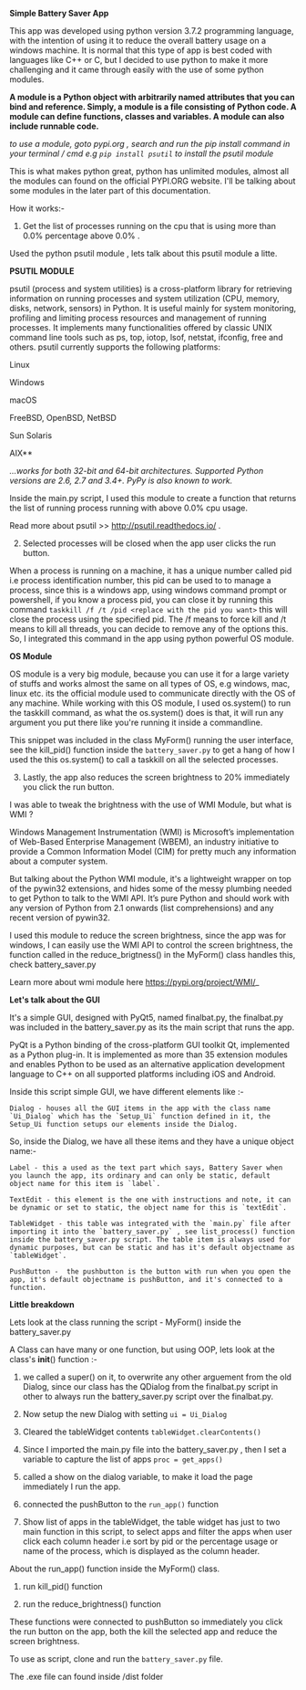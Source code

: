 **Simple Battery Saver App**

This app was developed using python version 3.7.2 programming language, with the
intention of using it to reduce the overall battery usage on a 
windows machine. It is normal that this type of app is best coded with languages like C++ or C, but I decided to use python to make it more challenging and it came through easily with the use of some python modules.

**A module is a Python object with arbitrarily named attributes that you can bind and reference. Simply, a module is a file consisting of Python code. A module can define functions, classes and variables. A module can also include runnable code.**
 
 _to use a module, goto pypi.org , search and run the pip install command in your terminal / cmd e.g `pip install psutil` to install the psutil module_
 
This is what makes python great, python has unlimited modules, almost all the modules can found on the official PYPI.ORG website. I'll be talking about some modules in the later part of this documentation. 


How it works:-

1. Get the list of processes running on the cpu that is using more than 0.0% percentage 
above 0.0% .

Used the python psutil module , lets talk about this psutil module a litte.

**PSUTIL MODULE**

   psutil (process and system utilities) is a cross-platform library for retrieving information on running processes and system utilization (CPU, memory, disks, network, sensors) in Python. It is useful mainly for system monitoring, profiling and limiting process resources and management of running processes. It implements many functionalities offered by classic UNIX command line tools such as ps, top, iotop, lsof, netstat, ifconfig, free and others. psutil currently supports the following platforms:

Linux

Windows

macOS

FreeBSD, OpenBSD, NetBSD

Sun Solaris

AIX**


_…works for both 32-bit and 64-bit architectures. Supported Python versions are 2.6, 2.7 and 3.4+. PyPy is also known to work._

Inside the main.py script, I used this module to create a function that returns the list of running process running with above 0.0% cpu usage. 

Read more about psutil >> http://psutil.readthedocs.io/ .

2. Selected processes will be closed when the app user clicks the 
run button.
  
  When a process is running on a machine, it has a unique number called pid i.e process identification number, this pid can be used to
to manage a process, since this is a windows app, using windows command prompt or powershell, if you know a process pid, you can close it by running this command `taskkill /f /t /pid <replace with the pid you want>` this will close the process using the specified pid. The /f means to force kill and /t means to kill all threads, you can decide to remove any of the options this. So, I integrated this command in the app using python powerful OS module.

**OS Module**

  OS module is a very big module, because you can use it for a large variety of stuffs and works almost the same 
  on all types of OS, e.g windows, mac, linux etc. its the official module used to communicate directly with the OS of any machine. 
  While working with this OS module, I used os.system() to run the taskkill command, as what the os.system() does is 
  that, it will run any argument you put there like you're running it inside a commandline. 
    
This snippet was included in the class MyForm() running the user interface, see the kill_pid() function inside the `battery_saver.py` to get a hang of how I used the this os.system() to call a taskkill on all the selected processes.


3. Lastly, the app also reduces the screen brightness to 20% 
immediately you click the run button.

I was able to tweak the brightness with the use of WMI Module, but what is WMI ?

Windows Management Instrumentation (WMI) is Microsoft’s implementation of Web-Based Enterprise Management (WBEM), an industry initiative to provide a Common Information Model (CIM) for pretty much any information about a computer system.

But talking about the Python WMI module, it's a lightweight wrapper on top of the pywin32 extensions, and hides some of the messy plumbing needed to get Python to talk to the WMI API. It’s pure Python and should work with any version of Python from 2.1 onwards (list comprehensions) and any recent version of pywin32.

I used this module to reduce the screen brightness, since the app was for windows, I can easily use the WMI API to control the screen brightness, the function called in the reduce_brigtness() in the MyForm() class handles this, check battery_saver.py  


Learn more about wmi module here https://pypi.org/project/WMI/_



**Let's talk about the GUI**  

It's a simple GUI, designed with PyQt5, named finalbat.py, the finalbat.py was included in the battery_saver.py as its the main script that runs the app.

PyQt is a Python binding of the cross-platform GUI toolkit Qt, implemented as a Python plug-in. It is implemented as more than 35 extension modules and enables Python to be used as an alternative application development language to C++ on all supported platforms including iOS and Android.

Inside this script simple GUI, we have different elements like :-

    Dialog - houses all the GUI items in the app with the class name `Ui_Dialog` which has the `Setup_Ui` function defined in it, the Setup_Ui function setups our elements inside the Dialog.
    
So, inside the Dialog, we have all these items and they have a unique object name:-    

    Label - this a used as the text part which says, Battery Saver when you launch the app, its ordinary and can only be static, default object name for this item is `label`.
    
    TextEdit - this element is the one with instructions and note, it can be dynamic or set to static, the object name for this is `textEdit`.
    
    TableWidget - this table was integrated with the `main.py` file after importing it into the `battery_saver.py` , see list_process() function inside the battery_saver.py script. The table item is always used for dynamic purposes, but can be static and has it's default objectname as `tableWidget`.
    
    PushButton -  the pushbutton is the button with run when you open the app, it's default objectname is pushButton, and it's connected to a function.


**Little breakdown**

Lets look at the class running the script - MyForm() inside the battery_saver.py

A Class can have many or one function, but using OOP, 
lets look at the class's __init__() function :- 

1. we called a super() on it, to overwrite any other arguement from the old Dialog, since our class has the QDialog from the finalbat.py script in other to always run the battery_saver.py script over the finalbat.py.

2. Now setup the new Dialog with setting `ui = Ui_Dialog`

3. Cleared the tableWidget contents  `tableWidget.clearContents()`

4. Since I imported the main.py file into the battery_saver.py , then I set a variable to capture the list of apps `proc = get_apps()`

5. called a show on the dialog variable, to make it load the page immediately I run the app. 

6. connected the pushButton to the `run_app()` function

7. Show list of apps in the tableWidget, the table widget has just to two main function in this script, to select apps and filter the apps when user click each column header i.e sort by pid or the percentage usage or name of the process, which is displayed as the column header.

About the run_app() function inside the MyForm() class. 

1. run kill_pid() function 

2. run the reduce_brightness() function

These functions were connected to pushButton so immediately you click the run button on the app, both the kill the selected app and reduce the screen brightness.



To use as script, clone and run the `battery_saver.py` file.

The .exe file can found inside /dist folder
